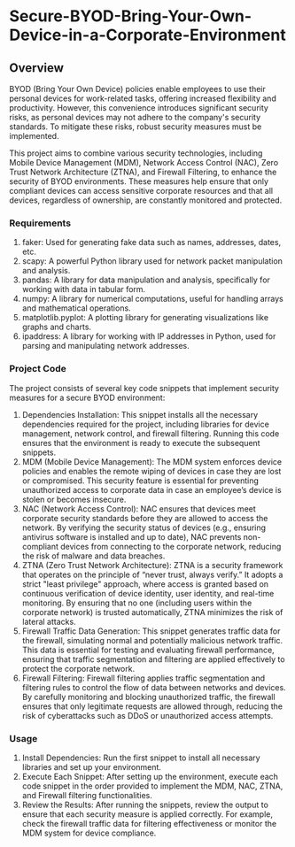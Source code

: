 # Secure-BYOD-Bring-Your-Own-Device-in-a-Corporate-Environment

## **Overview**

BYOD (Bring Your Own Device) policies enable employees to use their personal devices for work-related tasks, offering increased flexibility and productivity. However, this convenience introduces significant security risks, as personal devices may not adhere to the company's security standards. To mitigate these risks, robust security measures must be implemented.

This project aims to combine various security technologies, including Mobile Device Management (MDM), Network Access Control (NAC), Zero Trust Network Architecture (ZTNA), and Firewall Filtering, to enhance the security of BYOD environments. These measures help ensure that only compliant devices can access sensitive corporate resources and that all devices, regardless of ownership, are constantly monitored and protected.

### **Requirements**

1. faker: Used for generating fake data such as names, addresses, dates, etc.
2. scapy: A powerful Python library used for network packet manipulation and analysis.
3. pandas: A library for data manipulation and analysis, specifically for working with data in tabular form.
4. numpy: A library for numerical computations, useful for handling arrays and mathematical operations.
5. matplotlib.pyplot: A plotting library for generating visualizations like graphs and charts.
6. ipaddress: A library for working with IP addresses in Python, used for parsing and manipulating network addresses.

### **Project Code**

The project consists of several key code snippets that implement security measures for a secure BYOD environment:

1. Dependencies Installation: This snippet installs all the necessary dependencies required for the project, including libraries for device management, network control, and firewall filtering. Running this code ensures that the environment is ready to execute the subsequent snippets.
2. MDM (Mobile Device Management): The MDM system enforces device policies and enables the remote wiping of devices in case they are lost or compromised. This security feature is essential for preventing unauthorized access to corporate data in case an employee’s device is stolen or becomes insecure.
3. NAC (Network Access Control): NAC ensures that devices meet corporate security standards before they are allowed to access the network. By verifying the security status of devices (e.g., ensuring antivirus software is installed and up to date), NAC prevents non-compliant devices from connecting to the corporate network, reducing the risk of malware and data breaches.
4. ZTNA (Zero Trust Network Architecture): ZTNA is a security framework that operates on the principle of “never trust, always verify.” It adopts a strict "least privilege" approach, where access is granted based on continuous verification of device identity, user identity, and real-time monitoring. By ensuring that no one (including users within the corporate network) is trusted automatically, ZTNA minimizes the risk of lateral attacks.
5. Firewall Traffic Data Generation: This snippet generates traffic data for the firewall, simulating normal and potentially malicious network traffic. This data is essential for testing and evaluating firewall performance, ensuring that traffic segmentation and filtering are applied effectively to protect the corporate network.
6. Firewall Filtering: Firewall filtering applies traffic segmentation and filtering rules to control the flow of data between networks and devices. By carefully monitoring and blocking unauthorized traffic, the firewall ensures that only legitimate requests are allowed through, reducing the risk of cyberattacks such as DDoS or unauthorized access attempts.

### **Usage**

1. Install Dependencies: Run the first snippet to install all necessary libraries and set up your environment.
2. Execute Each Snippet: After setting up the environment, execute each code snippet in the order provided to implement the MDM, NAC, ZTNA, and Firewall filtering functionalities.
3. Review the Results: After running the snippets, review the output to ensure that each security measure is applied correctly. For example, check the firewall traffic data for filtering effectiveness or monitor the MDM system for device compliance.
   
